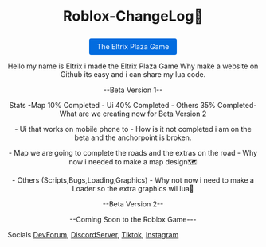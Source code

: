 # <p align="center"> Roblox-ChangeLog📜
<p align="center">
  <a href="https://www.roblox.com/share?code=8b31e3c197383b48a8bad5b3203976cc&type=ExperienceDetails&stamp=1752859365195" style="display:inline-block;padding:8px 16px;background:#026cdf;color:white;text-decoration:none;border-radius:4px;">
    The Eltrix Plaza Game
  </a>
</p>

<p align="center"> Hello my name is Eltrix i made the Eltrix Plaza Game
Why make a website on Github its easy and i can share my lua code.
  <p align="center">                            --Beta Version 1--

 <p align="center"> Stats -Map 10% Completed - Ui 40% Completed - Others 35% Completed-
                  What are we creating now for Beta Version 2
<p align="center"> - Ui that works on mobile phone to - How is it not completed i am on the beta and the anchorpoint is broken.

<p align="center"> - Map we are going to complete the roads and the extras on the road - Why now i needed to make a map design🗺️

<p align="center"> - Others (Scripts,Bugs,Loading,Graphics) - Why not now i need to make a Loader so the extra graphics wil lua📜
                            
<p align="center">--Beta Version 2--     
<p align="center">--Coming Soon to the Roblox Game---  


Socials [DevForum](https://devforum.roblox.com/u/herkenrat78/summary), [DiscordServer](https://discord.gg/kEj6UDdQvb), [Tiktok](https://www.tiktok.com/@vitrax_dizzie?_t=ZG-8y8Bad7hHwO&_r=1), [Instagram](https://www.instagram.com/eltrix__dizzie?igsh=ZGg1MzdleDc4azdt&utm_source=qr)
